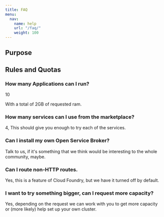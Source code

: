 ```yaml
---
title: FAQ
menu:
  nav:
    name: help
    url: "/faq/"
    weight: 100
---
```


## Purpose

### 

## Rules and Quotas

### How many Applications can I run?
10

With a total of 2GB of requested ram.

### How many services can I use from the marketplace?

4, This should give you enough to try each of the services.


### Can I install my own Open Service Broker? 

Talk to us, if it's something that we think would be interesting to the whole community, maybe.

### Can I route non-HTTP routes. 

Yes, this is a feature of Cloud Foundry, but we have it turned off by default.

### I want to try something bigger, can I request more capacity?

Yes, depending on the request we can work with you to get more capacity or (more likely) help set up your own cluster.

